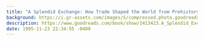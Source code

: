 ```yaml
---
title: "A Splendid Exchange: How Trade Shaped the World from Prehistory to Today"
background: https://i.gr-assets.com/images/S/compressed.photo.goodreads.com/books/1328774642l/2413423._SX50_.jpg
description: https://www.goodreads.com/book/show/2413423.A_Splendid_Exchange
date: 1995-11-23 22:34:55 -0400
---
```

